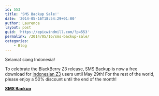 ```yaml
---
id: 553
title: 'SMS Backup Sale!'
date: '2014-05-16T18:54:29+01:00'
author: Laurence
layout: post
guid: 'https://epicwindmill.com/?p=553'
permalink: /2014/05/16/sms-backup-sale/
categories:
    - Blog
---
```


Selamat siang Indonesia!

To celebrate the BlackBerry Z3 release, SMS Backup is now a free download for [Indonesian Z3](http://forumdukungan.blackberry.com/t5/BlackBerry-Z3-Jakarta-Edition/Penawaran-Spesial-Z3-dari-BlackBerry-World/td-p/295317) users until May 29th! For the rest of the world, please enjoy a 50% discount until the end of the month!

[**SMS Backup**](http://appworld.blackberry.com/webstore/content/27686935/)